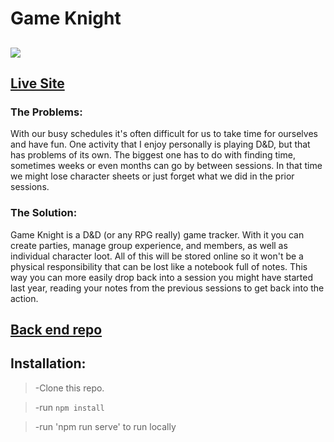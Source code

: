 # Game Knight

## ![](https://i.imgur.com/yw5GacI.png)

## [Live Site](https://drill-3-3235a.firebaseapp.com/#/)

### The Problems:

With our busy schedules it's often difficult for us to take time for ourselves and have fun. One activity that I enjoy personally is playing D&D, but that has problems of its own. The biggest one has to do with finding time, sometimes weeks or even months can go by between sessions. In that time we might lose character sheets or just forget what we did in the prior sessions.

### The Solution:

Game Knight is a D&D (or any RPG really) game tracker. With it you can create parties, manage group experience, and members, as well as individual character loot. All of this will be stored online so it won't be a physical responsibility that can be lost like a notebook full of notes. This way you can more easily drop back into a session you might have started last year, reading your notes from the previous sessions to get back into the action.

## [Back end repo](https://github.com/trujilloj/gameknightserver)

## Installation:

> -Clone this repo.

> -run `npm install`

> -run 'npm run serve' to run locally
